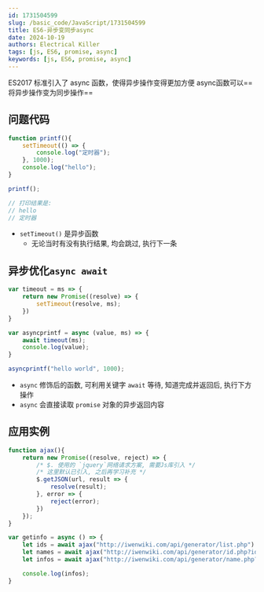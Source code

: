 ```yaml
---
id: 1731504599
slug: /basic_code/JavaScript/1731504599
title: ES6-异步变同步async
date: 2024-10-19
authors: Electrical Killer
tags: [js, ES6, promise, async]
keywords: [js, ES6, promise, async]
---
```


ES2017 标准引入了 async 函数，使得异步操作变得更加方便
async函数可以==将异步操作变为同步操作==

## 问题代码

```js
function printf(){
    setTimeout(() => {
        console.log("定时器");
    }, 1000);
    console.log("hello");
}

printf();

// 打印结果是:
// hello
// 定时器
```

- `setTimeout()` 是异步函数
    - 无论当时有没有执行结果, 均会跳过, 执行下一条

## 异步优化`async await`

```js
var timeout = ms => {
    return new Promise((resolve) => {
        setTimeout(resolve, ms);
    })
}

var asyncprintf = async (value, ms) => {
    await timeout(ms);
    console.log(value);
} 

asyncprintf("hello world", 1000);
```

- `async` 修饰后的函数, 可利用关键字 `await` 等待, 知道完成并返回后, 执行下方操作
- `async` 会直接读取 `promise` 对象的异步返回内容

## 应用实例

```js
function ajax(){
    return new Promise((resolve, reject) => {
        /* $. 使用的 `jquery`网络请求方案, 需要Js库引入 */
        /* 这里默认已引入, 之后再学习补充 */
        $.getJSON(url, result => {
            resolve(result);
        }, error => {
            reject(error);
        })
    });
}

var getinfo = async () => {
    let ids = await ajax("http://iwenwiki.com/api/generator/list.php")
    let names = await ajax("http://iwenwiki.com/api/generator/id.php?id="+ids[0])
    let infos = await ajax("http://iwenwiki.com/api/generator/name.php?name=" + names.name)

    console.log(infos);
} 
```


